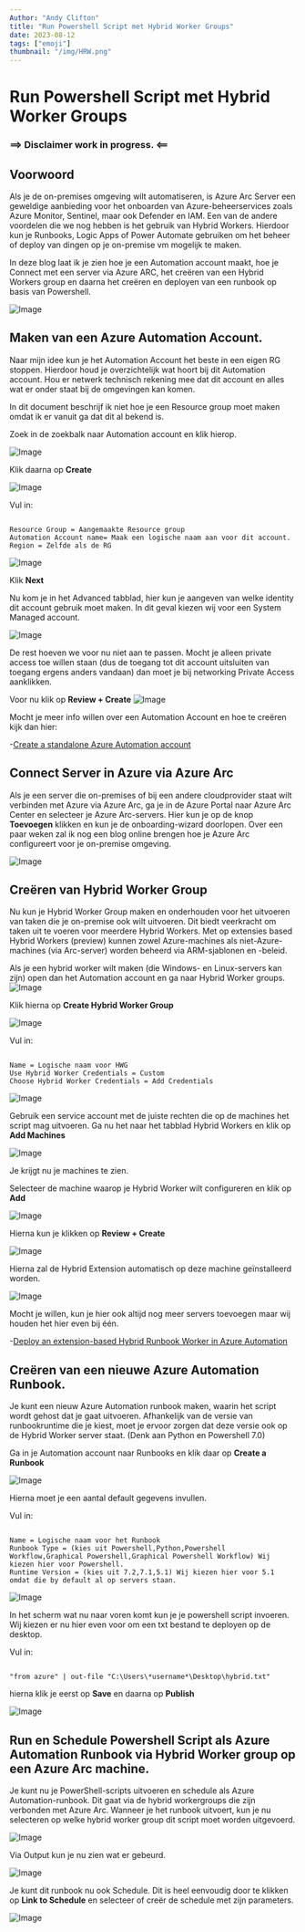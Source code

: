 ```yaml
---
Author: "Andy Clifton"
title: "Run Powershell Script met Hybrid Worker Groups"
date: 2023-08-12
tags: ["emoji"]
thumbnail: "/img/HRW.png"
---
```


# Run Powershell Script met Hybrid Worker Groups

### ==> Disclaimer work in progress. <==

## Voorwoord

Als je de on-premises omgeving wilt automatiseren, is Azure Arc Server een geweldige aanbieding voor het onboarden van Azure-beheerservices zoals Azure Monitor, Sentinel, maar ook Defender en IAM.
Een van de andere voordelen die we nog hebben is het gebruik van Hybrid Workers. Hierdoor kun je Runbooks, Logic Apps of Power Automate gebruiken om het beheer of deploy van dingen op je on-premise vm mogelijk te maken.

In deze blog laat ik je zien hoe je een Automation account maakt, hoe je Connect met een server via Azure ARC, het creëren van een Hybrid Workers group en daarna het creëren en deployen van een runbook op basis van Powershell.

![Image](/Images/RunPowershellHybrid/Praatplaat.JPG)

## Maken van een Azure Automation Account.

Naar mijn idee kun je het Automation Account het beste in een eigen RG stoppen. Hierdoor houd je overzichtelijk wat hoort bij dit Automation account. Hou er netwerk technisch rekening mee dat dit account en alles wat er onder staat bij de omgevingen kan komen.

In dit document beschrijf ik niet hoe je een Resource group moet maken omdat ik er vanuit ga dat dit al bekend is.

Zoek in de zoekbalk naar Automation account en klik hierop.

![Image](/Images/RunPowershellHybrid/zoekbalk.jpg)

Klik daarna op **Create**

![Image](/Images/RunPowershellHybrid/create.jpg)

Vul in: 
~~~

Resource Group = Aangemaakte Resource group
Automation Account name= Maak een logische naam aan voor dit account.
Region = Zelfde als de RG

~~~

![Image](/Images/RunPowershellHybrid/CreateAA1.jpg)

Klik **Next**

Nu kom je in het Advanced tabblad, hier kun je aangeven van welke identity dit account gebruik moet maken. In dit geval kiezen wij voor een System Managed account.

![Image](/Images/RunPowershellHybrid/CreateAA2.jpg)

De rest hoeven we voor nu niet aan te passen. Mocht je alleen private access toe willen staan (dus de toegang tot dit account uitsluiten van toegang ergens anders vandaan) dan moet je bij networking Private Access aanklikken.

Voor nu klik op **Review + Create**
![Image](/Images/RunPowershellHybrid/CreateAA3.jpg)



Mocht je meer info willen over een Automation Account en hoe te creëren kijk dan hier:

-[Create a standalone Azure Automation account](https://learn.microsoft.com/en-us/azure/automation/automation-create-standalone-account?WT.mc_id=modinfra-0000-thmaure&tabs=azureportal)


## Connect Server in Azure via Azure Arc

Als je een server die on-premises of bij een andere cloudprovider staat wilt verbinden met Azure via Azure Arc, ga je in de Azure Portal naar Azure Arc Center en selecteer je Azure Arc-servers. Hier kun je op de knop **Toevoegen** klikken en kun je de onboarding-wizard doorlopen. Over een paar weken zal ik nog een blog online brengen hoe je Azure Arc configureert voor je on-premise omgeving.

![Image](/Images/RunPowershellHybrid/ArcOnboarding.jpg)


## Creëren van Hybrid Worker Group

Nu kun je Hybrid Worker Group maken en onderhouden voor het uitvoeren van taken die je on-premise ook wilt uitvoeren. Dit biedt veerkracht om taken uit te voeren voor meerdere Hybrid Workers. Met op extensies based Hybrid Workers (preview) kunnen zowel Azure-machines als niet-Azure-machines (via Arc-server) worden beheerd via ARM-sjablonen en -beleid.

Als je een hybrid worker wilt maken (die Windows- en Linux-servers kan zijn) open dan het Automation account en ga naar Hybrid Worker groups.
![Image](/Images/RunPowershellHybrid/HWG1.jpg)

Klik hierna op **Create Hybrid Worker Group**

![Image](/Images/RunPowershellHybrid/HWG3.jpg)

Vul in: 
~~~

Name = Logische naam voor HWG
Use Hybrid Worker Credentials = Custom
Choose Hybrid Worker Credentials = Add Credentials

~~~

![Image](/Images/RunPowershellHybrid/HWG2.jpg)

Gebruik een service account met de juiste rechten die op de machines het script mag uitvoeren.
Ga nu het naar het tabblad Hybrid Workers en klik op **Add Machines**

![Image](/Images/RunPowershellHybrid/HWG4.jpg)

Je krijgt nu je machines te zien.

Selecteer de machine waarop je Hybrid Worker wilt configureren en klik op **Add**

![Image](/Images/RunPowershellHybrid/HWG5.jpg)


Hierna kun je klikken op **Review + Create**

![Image](/Images/RunPowershellHybrid/HWG6.jpg)

Hierna zal de Hybrid Extension automatisch op deze machine geïnstalleerd worden.

![Image](/Images/RunPowershellHybrid/HWG7.jpg)

Mocht je willen, kun je hier ook altijd nog meer servers toevoegen maar wij houden het hier even bij één.

-[Deploy an extension-based Hybrid Runbook Worker in Azure Automation](https://docs.microsoft.com/en-us/azure/automation/extension-based-hybrid-runbook-worker-install?tabs=windows)


## Creëren van een nieuwe Azure Automation Runbook.
Je kunt een nieuw Azure Automation runbook maken, waarin het script wordt gehost dat je gaat uitvoeren. 
Afhankelijk van de versie van runbookruntime die je kiest, moet je ervoor zorgen dat deze versie ook op de Hybrid Worker server staat. (Denk aan Python en Powershell 7.0)

Ga in je Automation account naar Runbooks en klik daar op **Create a Runbook**

![Image](/Images/RunPowershellHybrid/Runbook1.jpg)

Hierna moet je een aantal default gegevens invullen.

Vul in: 
~~~

Name = Logische naam voor het Runbook
Runbook Type = (kies uit Powershell,Python,Powershell Workflow,Graphical Powershell,Graphical Powershell Workflow) Wij kiezen hier voor Powershell.
Runtime Version = (kies uit 7.2,7.1,5.1) Wij kiezen hier voor 5.1 omdat die by default al op servers staan.

~~~
![Image](/Images/RunPowershellHybrid/Runbook2jpg.JPG)

In het scherm wat nu naar voren komt kun je je powershell script invoeren. Wij kiezen er nu hier even voor om een txt bestand te deployen op de desktop.

Vul in: 
~~~

"from azure" | out-file "C:\Users\*username*\Desktop\hybrid.txt"

~~~

hierna klik je eerst op **Save** en daarna op **Publish**

 ![Image](/Images/RunPowershellHybrid/Runbook3.JPG)


## Run en Schedule Powershell Script als Azure Automation Runbook via Hybrid Worker group op een Azure Arc machine.

Je kunt nu je PowerShell-scripts uitvoeren en schedule als Azure Automation-runbook. Dit gaat via de hybrid workergroups die zijn verbonden met Azure Arc. 
Wanneer je het runbook uitvoert, kun je nu selecteren op welke hybrid worker group dit script moet worden uitgevoerd.


 ![Image](/Images/RunPowershellHybrid/Test1.JPG)

 Via Output kun je nu zien wat er gebeurd.

 ![Image](/Images/RunPowershellHybrid/Test2.JPG)

 Je kunt dit runbook nu ook Schedule. Dit is heel eenvoudig door te klikken op **Link to Schedule** en selecteer of creër de schedule met zijn parameters.
 
 
  ![Image](/Images/RunPowershellHybrid/Test3.JPG)

